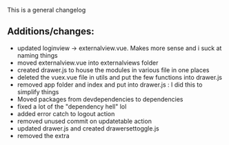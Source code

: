 This is a general changelog

## Additions/changes:
- updated loginview -> externalview.vue. Makes more sense and i suck at naming things
- moved externalview.vue into externalviews folder
- created drawer.js to house the modules in various file in one places
- deleted the vuex.vue file in utils and put the few functions into drawer.js
- removed app folder and index and put into drawer.js : I did this to simplify things
- Moved packages from devdependencies to dependencies
- fixed a lot of the "dependency hell" lol
- added error catch to logout action
- removed unused commit on updatetable action
- updated drawer.js and created drawersettoggle.js
- removed the extra <template> in the same slot that was unnecessary in Complextables.vue/inlineedit.vue
- renamed unused complextables.vue to complextables page to clarify what it is, its a view
- ranamed simpletable/tablelist
- renamed DashboardViews to dashboard views to clarify where those components render
- removed unused response from UsersTables .then((response) => {
- switched from vuetify full install to vuetify plugin, same for vue router to the plugin version
- switched from vuetify in main.js to the one in the plugin folder to simplify that file(a lot ended up in there)
- switched icon imports into vuetify.js
- removed extra vue/use(vuetify) in main
- add external and dashboard names in paths.js
- commented out nprogres in main.js and router/index.js
- updated vueitfy.js to new icon format
- tried adding v-main to externalviews.vue
- switching v-content to v-main Loginform.vue, Externalview, dashboardview
- moved helloworld to externalviews
- changed import of hellowworld
- removed the path from external view parent
- changed beforeenter naivagation gaurds so they check for route name and auth status
- added switch to beforeeach route gaurd to check for auth or redirect
- disabled per route guards, the are still theere if you want to use them
- updated external meta data
- reverted switch and just used if else in global nav guard
- removed one of the per route guards, left one for example
- revert nprogress being commented out to test
- switched to use axios in plugins to simplfy main.js
- made base isntance called rest for axios and set the vue http to it
- hopefully it works otherwise gotta find proper way to import
- also imported rest into main.js and made vue use it
- reverted change to state app folder, will talke that again later
- added dark theme to vuetify.js
- added vuetify linter to eslintrc.js and package.json
- autofixed components to convert from Vuetify 1.5 to 2.5, their was plenty of depreciated tags previously
- This fixed a lot of ui issues but not everything, card still messed up
- fixed the redirecting errors for base external url (/)
- added default nav sidebar (drawer) bACKGROUND IMAGINE IN /MODULES/APP/state.js
- installed MDI icon packfixed filter button not rendering
- moved theme into vuetify.js and deleted the prior plugins/theme.js file
- continuing to update componenets to vueitfy 2.x 
- fixed filter and notications since they werent being activated due to depreciation of slot -> v-slot
- removed the dark prop from components, it is now controlled globally in vutify.js
- updated rows-per-page-items → items-per-page-options 
- clairified that /compoenets/index.js is importing all files with comments and rewrite
- component/layout has been renamed back to views
- made new toolbar with vuetify so it will be easier to update and less complicated, easier to customize
- changed the name of vuex.js to setToggle.js, its imported currently into modules/app
- changed /modules/app to drawertoggle
- added new drawer that closes on touch off or click off drawer
- new notification system thats hooked up to state is well into dev




## Made/Clarified documenting comments to explain code in:
router index.js
router paths.js
getters.js
actions.js
LoginForm.vue
app.vue
drawer.js
dashbaord.vue
